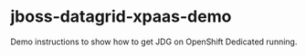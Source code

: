 # jboss-datagrid-xpaas-demo
Demo instructions to show how to get JDG on OpenShift Dedicated running.
